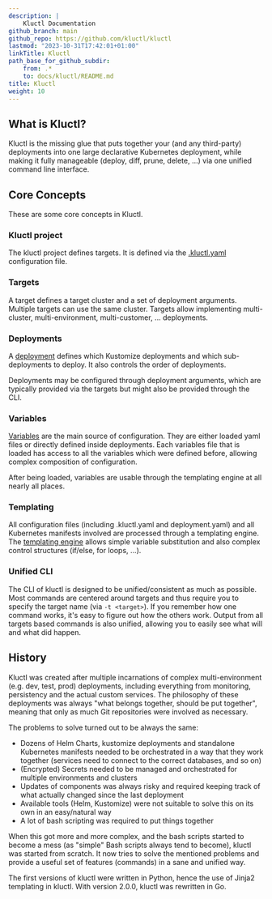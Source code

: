 ```yaml
---
description: |
    Kluctl Documentation
github_branch: main
github_repo: https://github.com/kluctl/kluctl
lastmod: "2023-10-31T17:42:01+01:00"
linkTitle: Kluctl
path_base_for_github_subdir:
    from: .*
    to: docs/kluctl/README.md
title: Kluctl
weight: 10
---
```






## What is Kluctl?

Kluctl is the missing glue that puts together your (and any third-party) deployments into one large declarative
Kubernetes deployment, while making it fully manageable (deploy, diff, prune, delete, ...) via one unified command
line interface.

## Core Concepts

These are some core concepts in Kluctl.

### Kluctl project
The kluctl project defines targets.
It is defined via the [.kluctl.yaml](../kluctl/kluctl-project) configuration file.

### Targets
A target defines a target cluster and a set of deployment arguments. Multiple targets can use the same cluster. Targets
allow implementing multi-cluster, multi-environment, multi-customer, ... deployments.

### Deployments
A [deployment](../kluctl/deployments) defines which Kustomize deployments and which sub-deployments
to deploy. It also controls the order of deployments.

Deployments may be configured through deployment arguments, which are typically provided via the targets but might also
be provided through the CLI.

### Variables
[Variables](../kluctl/templating) are the main source of configuration. They are either loaded yaml
files or directly defined inside deployments. Each variables file that is loaded has access to all the variables which
were defined before, allowing complex composition of configuration.

After being loaded, variables are usable through the templating engine at all nearly all places.

### Templating
All configuration files (including .kluctl.yaml and deployment.yaml) and all Kubernetes manifests involved are processed
through a templating engine.
The [templating engine](../kluctl/templating) allows simple variable substitution and also complex
control structures (if/else, for loops, ...).

### Unified CLI
The CLI of kluctl is designed to be unified/consistent as much as possible. Most commands are centered around targets
and thus require you to specify the target name (via `-t <target>`). If you remember how one command works, it's easy
to figure out how the others work. Output from all targets based commands is also unified, allowing you to easily see
what will and what did happen.

## History

Kluctl was created after multiple incarnations of complex multi-environment (e.g. dev, test, prod) deployments, including everything
from monitoring, persistency and the actual custom services. The philosophy of these deployments was always
"what belongs together, should be put together", meaning that only as much Git repositories were involved as necessary.

The problems to solve turned out to be always the same:
* Dozens of Helm Charts, kustomize deployments and standalone Kubernetes manifests needed to be orchestrated in a way
  that they work together (services need to connect to the correct databases, and so on)
* (Encrypted) Secrets needed to be managed and orchestrated for multiple environments and clusters
* Updates of components was always risky and required keeping track of what actually changed since the last deployment
* Available tools (Helm, Kustomize) were not suitable to solve this on its own in an easy/natural way
* A lot of bash scripting was required to put things together

When this got more and more complex, and the bash scripts started to become a mess (as "simple" Bash scripts always tend to become),
kluctl was started from scratch. It now tries to solve the mentioned problems and provide a useful set of features (commands)
in a sane and unified way.

The first versions of kluctl were written in Python, hence the use of Jinja2 templating in kluctl. With version 2.0.0,
kluctl was rewritten in Go.

